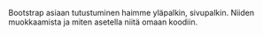 Bootstrap asiaan tutustuminen haimme yläpalkin, sivupalkin. Niiden muokkaamista ja miten asetella niitä omaan koodiin.